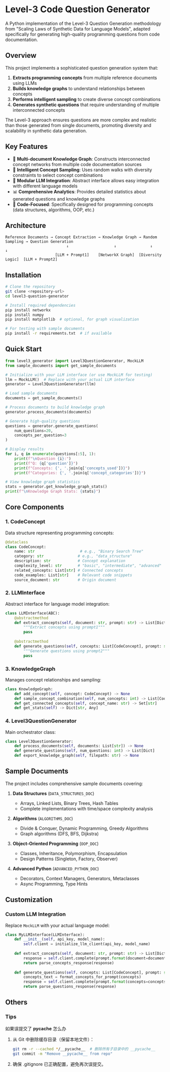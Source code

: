 # Level-3 Code Question Generator

A Python implementation of the Level-3 Question Generation methodology from "Scaling Laws of Synthetic Data for Language Models", adapted specifically for generating high-quality programming questions from code documentation.

## Overview

This project implements a sophisticated question generation system that:

1. **Extracts programming concepts** from multiple reference documents using LLMs
2. **Builds knowledge graphs** to understand relationships between concepts
3. **Performs intelligent sampling** to create diverse concept combinations
4. **Generates synthetic questions** that require understanding of multiple interconnected concepts

The Level-3 approach ensures questions are more complex and realistic than those generated from single documents, promoting diversity and scalability in synthetic data generation.

## Key Features

- 🧠 **Multi-document Knowledge Graph**: Constructs interconnected concept networks from multiple code documentation sources
- 🎯 **Intelligent Concept Sampling**: Uses random walks with diversity constraints to select concept combinations  
- 🔄 **Modular LLM Integration**: Abstract interface allows easy integration with different language models
- 📊 **Comprehensive Analytics**: Provides detailed statistics about generated questions and knowledge graphs
- 🐍 **Code-Focused**: Specifically designed for programming concepts (data structures, algorithms, OOP, etc.)

## Architecture

```
Reference Documents → Concept Extraction → Knowledge Graph → Random Sampling → Question Generation
                           ↓                    ↓               ↓                  ↓
                      [LLM + Prompt1]    [NetworkX Graph]  [Diversity Logic]  [LLM + Prompt2]
```

## Installation

```bash
# Clone the repository
git clone <repository-url>
cd level3-question-generator

# Install required dependencies
pip install networkx
pip install numpy
pip install matplotlib  # optional, for graph visualization

# For testing with sample documents
pip install -r requirements.txt  # if available
```

## Quick Start

```python
from level3_generator import Level3QuestionGenerator, MockLLM
from sample_documents import get_sample_documents

# Initialize with your LLM interface (or use MockLLM for testing)
llm = MockLLM()  # Replace with your actual LLM interface
generator = Level3QuestionGenerator(llm)

# Load sample documents
documents = get_sample_documents()

# Process documents to build knowledge graph
generator.process_documents(documents)

# Generate high-quality questions
questions = generator.generate_questions(
    num_questions=20, 
    concepts_per_question=3
)

# Display results
for i, q in enumerate(questions[:5], 1):
    print(f"\nQuestion {i}:")
    print(f"Q: {q['question']}")
    print(f"Concepts: {', '.join(q['concepts_used'])}")
    print(f"Categories: {', '.join(q['concept_categories'])}")

# View knowledge graph statistics
stats = generator.get_knowledge_graph_stats()
print(f"\nKnowledge Graph Stats: {stats}")
```

## Core Components

### 1. CodeConcept
Data structure representing programming concepts:
```python
@dataclass
class CodeConcept:
    name: str                    # e.g., "Binary Search Tree"
    category: str               # e.g., "data_structure"
    description: str            # Concept explanation
    complexity_level: str       # "basic", "intermediate", "advanced"
    related_concepts: List[str] # Connected concepts
    code_examples: List[str]    # Relevant code snippets
    source_document: str        # Origin document
```

### 2. LLMInterface
Abstract interface for language model integration:
```python
class LLMInterface(ABC):
    @abstractmethod
    def extract_concepts(self, document: str, prompt: str) -> List[Dict]:
        """Extract concepts using prompt1"""
        pass
    
    @abstractmethod  
    def generate_questions(self, concepts: List[CodeConcept], prompt: str) -> List[str]:
        """Generate questions using prompt2"""
        pass
```

### 3. KnowledgeGraph
Manages concept relationships and sampling:
```python
class KnowledgeGraph:
    def add_concept(self, concept: CodeConcept) -> None
    def sample_concept_combination(self, num_concepts: int) -> List[CodeConcept]
    def get_connected_concepts(self, concept_name: str) -> Set[str]
    def get_stats(self) -> Dict[str, Any]
```

### 4. Level3QuestionGenerator
Main orchestrator class:
```python
class Level3QuestionGenerator:
    def process_documents(self, documents: List[str]) -> None
    def generate_questions(self, num_questions: int) -> List[Dict]
    def export_knowledge_graph(self, filepath: str) -> None
```

## Sample Documents

The project includes comprehensive sample documents covering:

1. **Data Structures** (`DATA_STRUCTURES_DOC`)
   - Arrays, Linked Lists, Binary Trees, Hash Tables
   - Complete implementations with time/space complexity analysis

2. **Algorithms** (`ALGORITHMS_DOC`)  
   - Divide & Conquer, Dynamic Programming, Greedy Algorithms
   - Graph algorithms (DFS, BFS, Dijkstra)

3. **Object-Oriented Programming** (`OOP_DOC`)
   - Classes, Inheritance, Polymorphism, Encapsulation
   - Design Patterns (Singleton, Factory, Observer)

4. **Advanced Python** (`ADVANCED_PYTHON_DOC`)
   - Decorators, Context Managers, Generators, Metaclasses
   - Async Programming, Type Hints

## Customization

### Custom LLM Integration
Replace `MockLLM` with your actual language model:

```python
class MyLLMInterface(LLMInterface):
    def __init__(self, api_key, model_name):
        self.client = initialize_llm_client(api_key, model_name)
    
    def extract_concepts(self, document: str, prompt: str) -> List[Dict]:
        response = self.client.complete(prompt.format(document=document))
        return parse_concepts_response(response)
    
    def generate_questions(self, concepts: List[CodeConcept], prompt: str) -> List[str]:
        concepts_text = format_concepts_for_prompt(concepts)
        response = self.client.complete(prompt.format(concepts=concepts_text))
        return parse_questions_response(response)
```

## Others

### Tips

如果误提交了 __pycache__ 怎么办

1. 从 Git 中删除缓存目录（保留本地文件）：
    ```bash
    git rm -r --cached */__pycache__  # 删除所有子目录中的 __pycache__
    git commit -m "Remove __pycache__ from repo"
    ```
2. 确保 .gitignore 已正确配置，避免再次误提交。